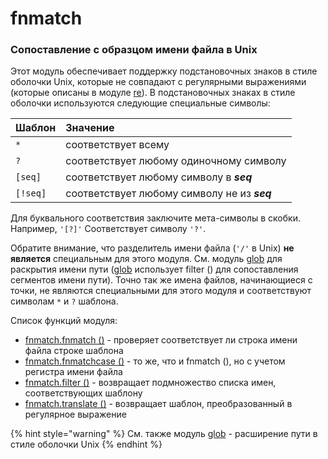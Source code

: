 # fnmatch

### Сопоставление с образцом имени файла в Unix

Этот модуль обеспечивает поддержку подстановочных знаков в стиле оболочки Unix, которые не совпадают с регулярными выражениями \(которые описаны в модуле [re](../../obrabotka-teksta/re/)\). В подстановочных знаках в стиле оболочки используются следующие специальные символы:

| Шаблон | Значение |
| :--- | :--- |
| `*` | соответствует всему |
| `?` | соответствует любому одиночному символу |
| `[seq]` | соответствует любому символу в _**seq**_ |
| `[!seq]` | соответствует любому символу не из _**seq**_ |

Для буквального соответствия заключите мета-символы в скобки. Например, `'[?]'` Соответствует символу `'?'`.

Обратите внимание, что разделитель имени файла \(`'/'` в Unix\) **не является** специальным для этого модуля. См. модуль [glob](../glob/) для раскрытия имени пути \([glob](../glob/) использует filter \(\) для сопоставления сегментов имени пути\). Точно так же имена файлов, начинающиеся с точки, не являются специальными для этого модуля и соответствуют символам `*` и `?` шаблона.

Список функций модуля:

* [fnmatch.fnmatch \(\)](fnmatch.fnmatch.md) - проверяет соответствует ли строка имени файла строке шаблона
* [fnmatch.fnmatchcase \(\)](fnmatch.fnmatchcase.md) - то же, что и fnmatch \(\), но с учетом регистра имени файла
* [fnmatch.filter \(\)](fnmatch.filter.md) - возвращает подмножество списка имен, соответствующих шаблону
* [fnmatch.translate \(\)](fnmatch.translate.md) - возвращает шаблон, преобразованный в регулярное выражение

{% hint style="warning" %}
См. также модуль [glob](../glob/) - расширение пути в стиле оболочки Unix
{% endhint %}

